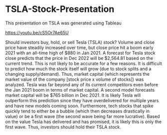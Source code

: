 # TSLA-Stock-Presentation

This presentation on TSLA was generated using Tableau

https://youtu.be/cS5Or7Ae65U

Should investors buy, hold, or sell Tesla (TSLA) stock? Volume and close price have steadily increased over time, but close price hit a boom early 2021 with an all-time high of $880 in Jan 2021. A forecast for Tesla stock close predicts that the price in Dec 2022 will be $2,564.81 based on the current trend. This is not likely to be accurate for a few reasons. It is difficult to predict how much the stock itself will grow (due to stock splits and a changing supply/demand). Thus, market capital (which represents the market value of the company [stock price x volume of stocks]) was analyzed. Tesla was far beyond any of its current competitors even before the Jan 2021 boom in terms of market capital. A second model forecasts market capital will be $765 billion in Dec 2021. It is likely Tesla will outperform this prediction since they have overdelivered for multiple years and have new models coming soon. Furthermore, tech stocks that spike quickly tend to either be a bubble (which then decreases drastically in value) or be a first wave (the second wave being far more lucrative). Based on the value Tesla has delivered and has promised, it is likely this is only the first wave. Thus, investors should hold their TSLA stock.
